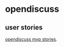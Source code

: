 # opendiscuss

## user stories
[opendiscuss mvp stories](https://docs.google.com/document/d/1QaN062BwKNMS8vxxDgYFGQ3SQkWDC67etQO1ZacL6d4/edit?usp=sharing
).
